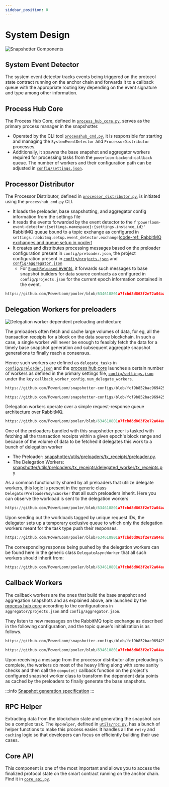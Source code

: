 ```yaml
---
sidebar_position: 0
---
```


# System Design

![Snapshotter Components](/images/MajorComponents.png)

## System Event Detector

The system event detector tracks events being triggered on the protocol state contract running on the anchor chain and forwards it to a callback queue with the appropriate routing key depending on the event signature and type among other information.


## Process Hub Core

The Process Hub Core, defined in [`process_hub_core.py`](https://github.com/PowerLoom/pooler/blob/634610801a7fcbd8d863f2e72a04aa8204d27d03/snapshotter/process_hub_core.py), serves as the primary process manager in the snapshotter.
* Operated by the CLI tool [`processhub_cmd.py`](https://github.com/PowerLoom/pooler/blob/634610801a7fcbd8d863f2e72a04aa8204d27d03/snapshotter/processhub_cmd.py), it is responsible for starting and managing the `SystemEventDetector` and `ProcessorDistributor` processes.
* Additionally, it spawns the base snapshot and aggregator workers required for processing tasks from the `powerloom-backend-callback` queue. The number of workers and their configuration path can be adjusted in [`config/settings.json`](https://github.com/PowerLoom/snapshotter-configs/blob/fcf9b852bac9694258d7afcd8beeaa4cf961c65f/settings.example.json).

## Processor Distributor
The Processor Distributor, defined in [`processor_distributor.py`](https://github.com/PowerLoom/pooler/blob/634610801a7fcbd8d863f2e72a04aa8204d27d03/snapshotter/processor_distributor.py), is initiated using the `processhub_cmd.py` CLI.

* It loads the preloader, base snapshotting, and aggregator config information from the settings file
* It reads the events forwarded by the event detector to the `f'powerloom-event-detector:{settings.namespace}:{settings.instance_id}'` RabbitMQ queue bound to a topic exchange as configured in `settings.rabbitmq.setup.event_detector.exchange`([code-ref: RabbitMQ exchanges and queue setup in pooler](https://github.com/PowerLoom/pooler/blob/634610801a7fcbd8d863f2e72a04aa8204d27d03/snapshotter/init_rabbitmq.py))
* It creates and distributes processing messages based on the preloader configuration present in `config/preloader.json`, the project configuration present in [`config/projects.json`](https://github.com/PowerLoom/snapshotter-configs/blob/fcf9b852bac9694258d7afcd8beeaa4cf961c65f/projects.example.json) and [`config/aggregator.json`](https://github.com/PowerLoom/snapshotter-configs/blob/fcf9b852bac9694258d7afcd8beeaa4cf961c65f/aggregator.example.json)
  * For [`EpochReleased` events](#epoch-generation), it forwards such messages to base snapshot builders for data source contracts as configured in `config/projects.json` for the current epoch information contained in the event.

```python reference
https://github.com/PowerLoom/pooler/blob/634610801a7fcbd8d863f2e72a04aa8204d27d03/snapshotter/processor_distributor.py#L1077-L1115
```


## Delegation Workers for preloaders

![Delegation worker dependent preloading architecture](/images/delegate_preloading.png)

The preloaders often fetch and cache large volumes of data, for eg, all the transaction receipts for a block on the data source blockchain. In such a case, a single worker will never be enough to feasibly fetch the data for a timely base snapshot generation and subsequent aggregate snapshot generations to finally reach a consensus.

Hence such workers are defined as `delegate_tasks` in [`config/preloader.json`](https://github.com/PowerLoom/snapshotter-configs/blob/fcf9b852bac9694258d7afcd8beeaa4cf961c65f/preloader.json) and the [process hub core](#process-hub-core) launches a certain number of workers as defined in the primary settings file, [`config/settings.json`](https://github.com/PowerLoom/snapshotter-configs/blob/fcf9b852bac9694258d7afcd8beeaa4cf961c65f/settings.example.json) under the key `callback_worker_config.num_delegate_workers`.

```python reference
https://github.com/PowerLoom/snapshotter-configs/blob/fcf9b852bac9694258d7afcd8beeaa4cf961c65f/preloader.json#L19-L25
```

```python reference
https://github.com/PowerLoom/snapshotter-configs/blob/fcf9b852bac9694258d7afcd8beeaa4cf961c65f/settings.example.json#L86-L90
```

Delegation workers operate over a simple request-response queue architecture over RabbitMQ.

```python reference
https://github.com/PowerLoom/pooler/blob/634610801a7fcbd8d863f2e72a04aa8204d27d03/snapshotter/init_rabbitmq.py#L243-L254
```

One of the preloaders bundled with this snapshotter peer is tasked with fetching all the transaction receipts within a given epoch's block range and because of the volume of data to be fetched it delegates this work to a bunch of delegation worker

* The Preloader: [snapshotter/utils/preloaders/tx_receipts/preloader.py](https://github.com/PowerLoom/pooler/blob/634610801a7fcbd8d863f2e72a04aa8204d27d03/snapshotter/utils/preloaders/tx_receipts/preloader.py).
* The Delegation Workers: [snapshotter/utils/preloaders/tx_receipts/delegated_worker/tx_receipts.py](https://github.com/PowerLoom/pooler/blob/634610801a7fcbd8d863f2e72a04aa8204d27d03/snapshotter/utils/preloaders/tx_receipts/delegated_worker/tx_receipts.py)

As a common functionality shared by all preloaders that utilize delegate workers, this logic is present in the generic class `DelegatorPreloaderAsyncWorker` that all such preloaders inherit. Here you can observe the workload is sent to the delegation workers

```python reference
https://github.com/PowerLoom/pooler/blob/634610801a7fcbd8d863f2e72a04aa8204d27d03/snapshotter/utils/generic_delegator_preloader.py#L191-L210
```

Upon sending out the workloads tagged by unique request IDs, the delegator sets up a temporary exclusive queue to which only the delegation workers meant for the task type push their responses.

```python reference
https://github.com/PowerLoom/pooler/blob/634610801a7fcbd8d863f2e72a04aa8204d27d03/snapshotter/utils/generic_delegator_preloader.py#L159-L186
```

The corresponding response being pushed by the delegation workers can be found here in the generic class `DelegateAsyncWorker` that all such workers should inherit from:

```python reference
https://github.com/PowerLoom/pooler/blob/634610801a7fcbd8d863f2e72a04aa8204d27d03/snapshotter/utils/delegate_worker.py#L74-L84
```

## Callback Workers

The callback workers are the ones that build the base snapshot and aggregation snapshots and as explained above, are launched by the [process hub core](#process-hub-core) according to the configurations in `aggregator/projects.json` and `config/aggregator.json`.

They listen to new messages on the RabbitMQ topic exchange as described in the following configuration, and the topic queue's initialization is as follows.

```python reference
https://github.com/PowerLoom/snapshotter-configs/blob/fcf9b852bac9694258d7afcd8beeaa4cf961c65f/settings.example.json#L33-L55
```

```python reference
https://github.com/PowerLoom/pooler/blob/634610801a7fcbd8d863f2e72a04aa8204d27d03/snapshotter/init_rabbitmq.py#L182-L213
```

Upon receiving a message from the processor distributor after preloading is complete, the workers do most of the heavy lifting along with some sanity checks and then call the `compute()` callback function on the project's configured snapshot worker class to transform the dependent data points as cached by the preloaders to finally generate the base snapshots.

:::info
[Snapshot generation specification](/docs/Protocol/Specifications/Snapshotter/snapshot_build.md)
:::

## RPC Helper

Extracting data from the blockchain state and generating the snapshot can be a complex task. The `RpcHelper`, defined in [`utils/rpc.py`](https://github.com/PowerLoom/pooler/blob/634610801a7fcbd8d863f2e72a04aa8204d27d03/snapshotter/utils/rpc.py), has a bunch of helper functions to make this process easier. It handles all the `retry` and `caching` logic so that developers can focus on efficiently building their use cases.


## Core API

This component is one of the most important and allows you to access the finalized protocol state on the smart contract running on the anchor chain. Find it in [`core_api.py`](https://github.com/PowerLoom/pooler/blob/634610801a7fcbd8d863f2e72a04aa8204d27d03/snapshotter/core_api.py).
